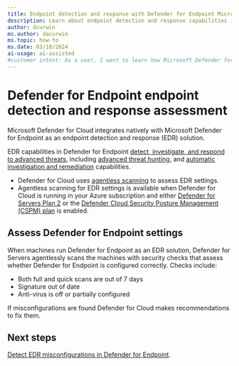 ```yaml
---
title: Endpoint detection and response with Defender for Endpoint Microsoft Defender for Cloud
description: Learn about endpoint detection and response capabilities in Microsoft Defender for Cloud
author: dcurwin
ms.author: dacurwin
ms.topic: how-to
ms.date: 03/18/2024
ai-usage: ai-assisted
#customer intent: As a user, I want to learn how Microsoft Defender for Cloud can help me to protect enterprise endpoints, improve endpoint posture, and respond to security threats.
---
```


# Defender for Endpoint endpoint detection and response assessment

Microsoft Defender for Cloud integrates natively with Microsoft Defender for Endpoint as an endpoint detection and response (EDR) solution.

EDR capabilities in Defender for Endpoint [detect, investigate, and respond to advanced threats](/defender-endpoint/overview-endpoint-detection-response), including [advanced threat hunting](/defender-xdr/advanced-hunting-overview), and [automatic investigation and remediation](/defender-xdr/m365d-autoir) capabilities.

- Defender for Cloud uses [agentless scanning](concept-agentless-data-collection.md) to assess EDR settings.
- Agentless scanning for EDR settings is available when Defender for Cloud is running in your Azure subscription and either [Defender for Servers Plan 2](tutorial-enable-servers-plan.md) or the [Defender Cloud Security Posture Management (CSPM) plan](tutorial-enable-cspm-plan.md) is enabled.

## Assess Defender for Endpoint settings

When machines run Defender for Endpoint as an EDR solution, Defender for Servers agentlessly scans the machines with security checks that assess whether Defender for Endpoint is configured correctly. Checks include:

- Both full and quick scans are out of 7 days
- Signature out of date
- Anti-virus is off or partially configured

If misconfigurations are found Defender for Cloud makes recommendations to fix them.

## Next steps

[Detect EDR misconfigurations in Defender for Endpoint](endpoint-detection-misconfiguration.md).
